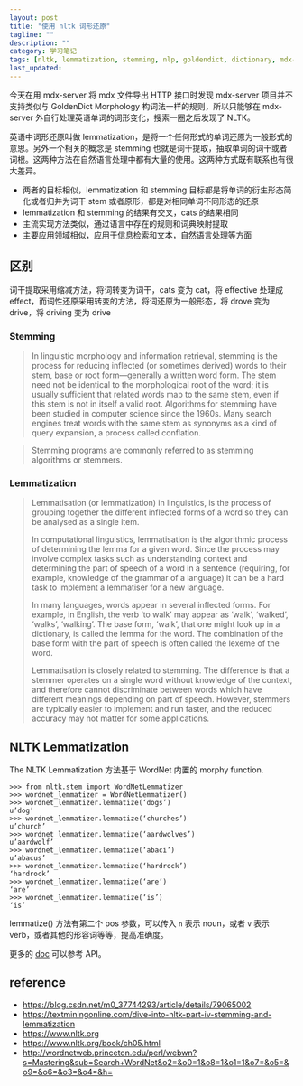 ```yaml
---
layout: post
title: "使用 nltk 词形还原"
tagline: ""
description: ""
category: 学习笔记
tags: [nltk, lemmatization, stemming, nlp, goldendict, dictionary, mdx-server, mdx, english-dictionary, morphology, english ]
last_updated:
---
```


今天在用 mdx-server 将 mdx 文件导出 HTTP 接口时发现 mdx-server 项目并不支持类似与 GoldenDict Morphology 构词法一样的规则，所以只能够在 mdx-server 外自行处理英语单词的词形变化，搜索一圈之后发现了 NLTK。

英语中词形还原叫做 lemmatization，是将一个任何形式的单词还原为一般形式的意思。另外一个相关的概念是 stemming 也就是词干提取，抽取单词的词干或者词根。这两种方法在自然语言处理中都有大量的使用。这两种方式既有联系也有很大差异。

- 两者的目标相似，lemmatization 和 stemming 目标都是将单词的衍生形态简化或者归并为词干 stem 或者原形，都是对相同单词不同形态的还原
- lemmatization 和 stemming 的结果有交叉，cats 的结果相同
- 主流实现方法类似，通过语言中存在的规则和词典映射提取
- 主要应用领域相似，应用于信息检索和文本，自然语言处理等方面

## 区别
词干提取采用缩减方法，将词转变为词干，cats 变为 cat，将 effective 处理成 effect，而词性还原采用转变的方法，将词还原为一般形态，将 drove 变为 drive，将 driving 变为 drive

### Stemming

> In linguistic morphology and information retrieval, stemming is the process for reducing inflected (or sometimes derived) words to their stem, base or root form—generally a written word form. The stem need not be identical to the morphological root of the word; it is usually sufficient that related words map to the same stem, even if this stem is not in itself a valid root. Algorithms for stemming have been studied in computer science since the 1960s. Many search engines treat words with the same stem as synonyms as a kind of query expansion, a process called conflation.

> Stemming programs are commonly referred to as stemming algorithms or stemmers.

### Lemmatization

> Lemmatisation (or lemmatization) in linguistics, is the process of grouping together the different inflected forms of a word so they can be analysed as a single item.
>
> In computational linguistics, lemmatisation is the algorithmic process of determining the lemma for a given word. Since the process may involve complex tasks such as understanding context and determining the part of speech of a word in a sentence (requiring, for example, knowledge of the grammar of a language) it can be a hard task to implement a lemmatiser for a new language.
>
> In many languages, words appear in several inflected forms. For example, in English, the verb ‘to walk’ may appear as ‘walk’, ‘walked’, ‘walks’, ‘walking’. The base form, ‘walk’, that one might look up in a dictionary, is called the lemma for the word. The combination of the base form with the part of speech is often called the lexeme of the word.
>
> Lemmatisation is closely related to stemming. The difference is that a stemmer operates on a single word without knowledge of the context, and therefore cannot discriminate between words which have different meanings depending on part of speech. However, stemmers are typically easier to implement and run faster, and the reduced accuracy may not matter for some applications.

## NLTK Lemmatization
The NLTK Lemmatization 方法基于 WordNet 内置的 morphy function.

    >>> from nltk.stem import WordNetLemmatizer
    >>> wordnet_lemmatizer = WordNetLemmatizer()
    >>> wordnet_lemmatizer.lemmatize(‘dogs’)
    u’dog’
    >>> wordnet_lemmatizer.lemmatize(‘churches’)
    u’church’
    >>> wordnet_lemmatizer.lemmatize(‘aardwolves’)
    u’aardwolf’
    >>> wordnet_lemmatizer.lemmatize(‘abaci’)
    u’abacus’
    >>> wordnet_lemmatizer.lemmatize(‘hardrock’)
    ‘hardrock’
    >>> wordnet_lemmatizer.lemmatize(‘are’)
    ‘are’
    >>> wordnet_lemmatizer.lemmatize(‘is’)
    ‘is’

lemmatize() 方法有第二个 pos 参数，可以传入 `n` 表示 noun，或者 `v` 表示 verb，或者其他的形容词等等，提高准确度。

更多的 [doc](http://www.nltk.org/api/nltk.stem.html#module-nltk.stem.wordnet) 可以参考 API。


## reference

- <https://blog.csdn.net/m0_37744293/article/details/79065002>
- <https://textminingonline.com/dive-into-nltk-part-iv-stemming-and-lemmatization>
- <https://www.nltk.org>
- <https://www.nltk.org/book/ch05.html>
- <http://wordnetweb.princeton.edu/perl/webwn?s=Mastering&sub=Search+WordNet&o2=&o0=1&o8=1&o1=1&o7=&o5=&o9=&o6=&o3=&o4=&h=>
